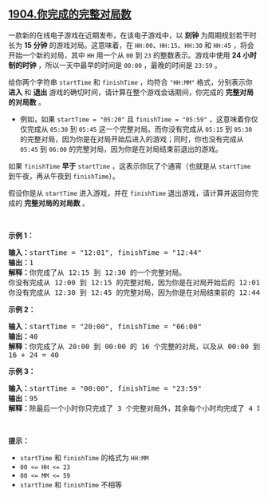 ## [1904.你完成的完整对局数](https://leetcode.cn/problems/the-number-of-full-rounds-you-have-played/)
<p>一款新的在线电子游戏在近期发布，在该电子游戏中，以 <strong>刻钟</strong> 为周期规划若干时长为 <strong>15 分钟</strong> 的游戏对局。这意味着，在 <code>HH:00</code>、<code>HH:15</code>、<code>HH:30</code> 和 <code>HH:45</code> ，将会开始一个新的对局，其中 <code>HH</code> 用一个从 <code>00</code> 到 <code>23</code> 的整数表示。游戏中使用 <strong>24 小时制的时钟</strong> ，所以一天中最早的时间是 <code>00:00</code> ，最晚的时间是 <code>23:59</code> 。</p>

<p>给你两个字符串 <code>startTime</code> 和 <code>finishTime</code> ，均符合 <code>"HH:MM"</code> 格式，分别表示你 <strong>进入</strong> 和 <strong>退出</strong> 游戏的确切时间，请计算在整个游戏会话期间，你完成的 <strong>完整对局的对局数</strong> 。</p>

<ul>
	<li>例如，如果 <code>startTime = "05:20"</code> 且 <code>finishTime = "05:59"</code> ，这意味着你仅仅完成从 <code>05:30</code> 到 <code>05:45</code> 这一个完整对局。而你没有完成从 <code>05:15</code> 到 <code>05:30</code> 的完整对局，因为你是在对局开始后进入的游戏；同时，你也没有完成从 <code>05:45</code> 到 <code>06:00</code> 的完整对局，因为你是在对局结束前退出的游戏。</li>
</ul>

<p>如果 <code>finishTime</code> <strong>早于</strong> <code>startTime</code> ，这表示你玩了个通宵（也就是从 <code>startTime</code> 到午夜，再从午夜到 <code>finishTime</code>）。</p>

<p>假设你是从 <code>startTime</code> 进入游戏，并在 <code>finishTime</code> 退出游戏，请计算并返回你完成的 <strong>完整对局的对局数</strong> 。</p>

<p> </p>

<p><strong>示例 1：</strong></p>

<pre>
<strong>输入：</strong>startTime = "12:01", finishTime = "12:44"
<strong>输出：</strong>1
<strong>解释：</strong>你完成了从 12:15 到 12:30 的一个完整对局。
你没有完成从 12:00 到 12:15 的完整对局，因为你是在对局开始后的 12:01 进入的游戏。
你没有完成从 12:30 到 12:45 的完整对局，因为你是在对局结束前的 12:44 退出的游戏。
</pre>

<p><strong>示例 2：</strong></p>

<pre>
<strong>输入：</strong>startTime = "20:00", finishTime = "06:00"
<strong>输出：</strong>40
<strong>解释：</strong>你完成了从 20:00 到 00:00 的 16 个完整的对局，以及从 00:00 到 06:00 的 24 个完整的对局。
16 + 24 = 40
</pre>

<p><strong>示例 3：</strong></p>

<pre>
<strong>输入：</strong>startTime = "00:00", finishTime = "23:59"
<strong>输出：</strong>95
<strong>解释：</strong>除最后一个小时你只完成了 3 个完整对局外，其余每个小时均完成了 4 场完整对局。
</pre>

<p> </p>

<p><strong>提示：</strong></p>

<ul>
	<li><code>startTime</code> 和 <code>finishTime</code> 的格式为 <code>HH:MM</code></li>
	<li><code>00 <= HH <= 23</code></li>
	<li><code>00 <= MM <= 59</code></li>
	<li><code>startTime</code> 和 <code>finishTime</code> 不相等</li>
</ul>
